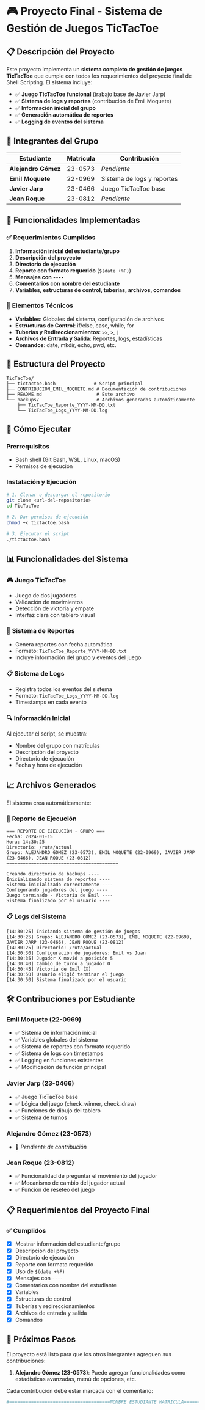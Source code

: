 # 🎮 Proyecto Final - Sistema de Gestión de Juegos TicTacToe

## 📋 Descripción del Proyecto

Este proyecto implementa un **sistema completo de gestión de juegos TicTacToe** que cumple con todos los requerimientos del proyecto final de Shell Scripting. El sistema incluye:

- ✅ **Juego TicTacToe funcional** (trabajo base de Javier Jarp)
- ✅ **Sistema de logs y reportes** (contribución de Emil Moquete)
- ✅ **Información inicial del grupo**
- ✅ **Generación automática de reportes**
- ✅ **Logging de eventos del sistema**

## 👥 Integrantes del Grupo

| Estudiante | Matrícula | Contribución |
|------------|-----------|--------------|
| **Alejandro Gómez** | 23-0573 | *Pendiente* |
| **Emil Moquete** | 22-0969 | Sistema de logs y reportes |
| **Javier Jarp** | 23-0466 | Juego TicTacToe base |
| **Jean Roque** | 23-0812 | *Pendiente* |

## 🚀 Funcionalidades Implementadas

### ✅ **Requerimientos Cumplidos**

1. **Información inicial del estudiante/grupo**
2. **Descripción del proyecto**
3. **Directorio de ejecución**
4. **Reporte con formato requerido** (`$(date +%F)`)
5. **Mensajes con `----`**
6. **Comentarios con nombre del estudiante**
7. **Variables, estructuras de control, tuberías, archivos, comandos**

### 🔧 **Elementos Técnicos**

- **Variables**: Globales del sistema, configuración de archivos
- **Estructuras de Control**: if/else, case, while, for
- **Tuberías y Redireccionamientos**: `>>`, `>`, `|`
- **Archivos de Entrada y Salida**: Reportes, logs, estadísticas
- **Comandos**: date, mkdir, echo, pwd, etc.

## 📁 Estructura del Proyecto

```
TicTacToe/
├── tictactoe.bash              # Script principal
├── CONTRIBUCION_EMIL_MOQUETE.md # Documentación de contribuciones
├── README.md                    # Este archivo
└── backups/                     # Archivos generados automáticamente
    ├── TicTacToe_Reporte_YYYY-MM-DD.txt
    └── TicTacToe_Logs_YYYY-MM-DD.log
```

## 🎯 Cómo Ejecutar

### Prerrequisitos
- Bash shell (Git Bash, WSL, Linux, macOS)
- Permisos de ejecución

### Instalación y Ejecución

```bash
# 1. Clonar o descargar el repositorio
git clone <url-del-repositorio>
cd TicTacToe

# 2. Dar permisos de ejecución
chmod +x tictactoe.bash

# 3. Ejecutar el script
./tictactoe.bash
```

## 📊 Funcionalidades del Sistema

### 🎮 **Juego TicTacToe**
- Juego de dos jugadores
- Validación de movimientos
- Detección de victoria y empate
- Interfaz clara con tablero visual

### 📝 **Sistema de Reportes**
- Genera reportes con fecha automática
- Formato: `TicTacToe_Reporte_YYYY-MM-DD.txt`
- Incluye información del grupo y eventos del juego

### 📋 **Sistema de Logs**
- Registra todos los eventos del sistema
- Formato: `TicTacToe_Logs_YYYY-MM-DD.log`
- Timestamps en cada evento

### 🔍 **Información Inicial**
Al ejecutar el script, se muestra:
- Nombre del grupo con matrículas
- Descripción del proyecto
- Directorio de ejecución
- Fecha y hora de ejecución

## 📈 Archivos Generados

El sistema crea automáticamente:

### 📄 **Reporte de Ejecución**
```
=== REPORTE DE EJECUCIÓN - GRUPO ===
Fecha: 2024-01-15
Hora: 14:30:25
Directorio: /ruta/actual
Grupo: ALEJANDRO GÓMEZ (23-0573), EMIL MOQUETE (22-0969), JAVIER JARP (23-0466), JEAN ROQUE (23-0812)
=========================================

Creando directorio de backups ----
Inicializando sistema de reportes ----
Sistema inicializado correctamente ----
Configurando jugadores del juego ----
Juego terminado - Victoria de Emil ----
Sistema finalizado por el usuario ----
```

### 📋 **Logs del Sistema**
```
[14:30:25] Iniciando sistema de gestión de juegos
[14:30:25] Grupo: ALEJANDRO GÓMEZ (23-0573), EMIL MOQUETE (22-0969), JAVIER JARP (23-0466), JEAN ROQUE (23-0812)
[14:30:25] Directorio: /ruta/actual
[14:30:30] Configuración de jugadores: Emil vs Juan
[14:30:35] Jugador X movió a posición 5
[14:30:40] Cambio de turno a jugador O
[14:30:45] Victoria de Emil (X)
[14:30:50] Usuario eligió terminar el juego
[14:30:50] Sistema finalizado por el usuario
```

## 🛠️ Contribuciones por Estudiante

### Emil Moquete (22-0969)
- ✅ Sistema de información inicial
- ✅ Variables globales del sistema
- ✅ Sistema de reportes con formato requerido
- ✅ Sistema de logs con timestamps
- ✅ Logging en funciones existentes
- ✅ Modificación de función principal

### Javier Jarp (23-0466)
- ✅ Juego TicTacToe base
- ✅ Lógica del juego (check_winner, check_draw)
- ✅ Funciones de dibujo del tablero
- ✅ Sistema de turnos

### Alejandro Gómez (23-0573)
- 🔄 *Pendiente de contribución*

### Jean Roque (23-0812)
- ✅ Funcionalidad de preguntar el movimiento del jugador
- ✅ Mecanismo de cambio del jugador actual
- ✅ Función de reseteo del juego

## 📋 Requerimientos del Proyecto Final

### ✅ **Cumplidos**
- [x] Mostrar información del estudiante/grupo
- [x] Descripción del proyecto
- [x] Directorio de ejecución
- [x] Reporte con formato requerido
- [x] Uso de `$(date +%F)`
- [x] Mensajes con `----`
- [x] Comentarios con nombre del estudiante
- [x] Variables
- [x] Estructuras de control
- [x] Tuberías y redireccionamientos
- [x] Archivos de entrada y salida
- [x] Comandos

## 🎯 Próximos Pasos

El proyecto está listo para que los otros integrantes agreguen sus contribuciones:

1. **Alejandro Gómez (23-0573)**: Puede agregar funcionalidades como estadísticas avanzadas, menú de opciones, etc.

Cada contribución debe estar marcada con el comentario:
```bash
#=====================================NOMBRE ESTUDIANTE MATRICULA==============================
```

